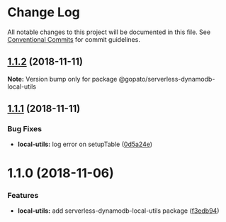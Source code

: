 # Change Log

All notable changes to this project will be documented in this file.
See [Conventional Commits](https://conventionalcommits.org) for commit guidelines.

## [1.1.2](https://github.com/gopato/gopato-serverless-utils/compare/@gopato/serverless-dynamodb-local-utils@1.1.1...@gopato/serverless-dynamodb-local-utils@1.1.2) (2018-11-11)

**Note:** Version bump only for package @gopato/serverless-dynamodb-local-utils





## [1.1.1](https://github.com/gopato/gopato-serverless-utils/compare/@gopato/serverless-dynamodb-local-utils@1.1.0...@gopato/serverless-dynamodb-local-utils@1.1.1) (2018-11-11)


### Bug Fixes

* **local-utils:** log error on setupTable ([0d5a24e](https://github.com/gopato/gopato-serverless-utils/commit/0d5a24e))





# 1.1.0 (2018-11-06)


### Features

* **local-utils:** add serverless-dynamodb-local-utils package ([f3edb94](https://github.com/gopato/gopato-serverless-utils/commit/f3edb94))
